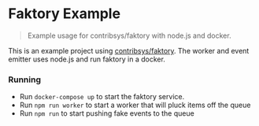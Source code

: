 Faktory Example
===============

> Example usage for contribsys/faktory with node.js and docker.

This is an example project using [contribsys/faktory](https://github.com/contribsys/faktory). The worker and event emitter uses node.js and run faktory in a docker.

### Running

* Run `docker-compose up` to start the faktory service.
* Run `npm run worker` to start a worker that will pluck items off the queue
* Run `npm run` to start pushing fake events to the queue
